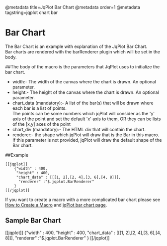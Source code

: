 @metadata title=JqPlot Bar Chart
@metadata order=1
@metadata tagstring=jqplot chart bar

[bar chart]: http://www.jqplot.com/tests/barRendererTests.php
[createmacro]: /#/alkiradocs/Macros_HOWTO


# Bar Chart

The Bar Chart is an example with explanation of the JqPlot Bar Chart.  
Bar charts are rendered with the barRenderer plugin which will be set in the body.


##The body of the macro is the parameters that JqPlot uses to initialize the bar chart.  

* width:- The width of the canvas where the chart is drawn. An optional parameter.  
* height:- The height of the canvas where the chart is drawn. An optional parameter.  
* chart_data (mandatory):- A list of the bar(s) that will be drawn where each bar is a list of points.  
  The points can be some numbers which jqPlot will consider as the 'y' axis of the point and set the default 'x' axis to them, OR they can be lists of the [x,y] axes of the point  
* chart_div (mandatory):- The HTML div that will contain the chart.  
* renderer:- the shape which jqPlot will draw that is the Bar in this macro. If this parameter is not provided, jqPlot will draw the default shape of the Bar chart.


##Example

    [[jqplot]]
        {"width" : 400,
         "height" : 400,
         "chart_data" : [[[1, 2],[2, 4],[3, 6],[4, 8]]],
          "renderer" :"$.jqplot.BarRenderer"
        }
    [[/jqplot]]
    
    
If you want to create a macro with a more complicated bar chart please see [How to Create a Macro][createmacro] and [jqPlot bar chart page][bar chart].


## Sample Bar Chart

[[jqplot]]
{"width" : 400,
 "height" : 400,
 "chart_data" : [[[1, 2],[2, 4],[3, 6],[4, 8]]],
 "renderer" :"$.jqplot.BarRenderer"
}
[[/jqplot]]

